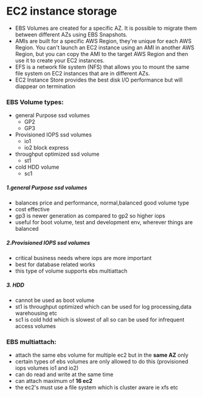 # EC2 instance storage
- EBS Volumes are created for a specific AZ. It is possible to migrate them between different AZs using EBS Snapshots.
- AMIs are built for a specific AWS Region, they're unique for each AWS Region. You can't launch an EC2 instance using an AMI in another AWS Region, but you can copy the AMI to the target AWS Region and then use it to create your EC2 instances.
- EFS is a network file system (NFS) that allows you to mount the same file system on EC2 instances that are in different AZs.
- EC2 Instance Store provides the best disk I/O performance but will diappear on termination
### EBS Volume types:
  - general Purpose ssd volumes
    - GP2
    - GP3
  - Provisioned IOPS ssd volumes
    - io1
    - io2 block express
  - throughput optimized ssd volume
    - st1
  - cold HDD volume
    - sc1
##### 1.general Purpose ssd volumes
- balances price and performance, normal,balanced good volume type
- cost effective
- gp3 is newer generation as compared to gp2 so higher iops
- useful for boot volume, test and development env, wherever things are balanced  

##### 2.Provisioned IOPS ssd volumes
- critical business needs where iops are more important
- best for database related works
- this type of volume supports ebs multiattach

##### 3. HDD
- cannot be used as boot volume
- st1 is throughput optimized which can be used for log processing,data warehousing etc
- sc1 is cold hdd which is slowest of all so can be used for infrequent access volumes

### EBS multiattach:
  - attach the same ebs volume for multiple ec2 but in the **same AZ** only  
  - certain types of ebs volumes are only allowed to do this (provisioned iops volumes io1 and io2)
  - can do read and write at the same time
  - can attach maximum of **16 ec2**
  - the ec2's must use a file system which is cluster aware ie xfs etc
